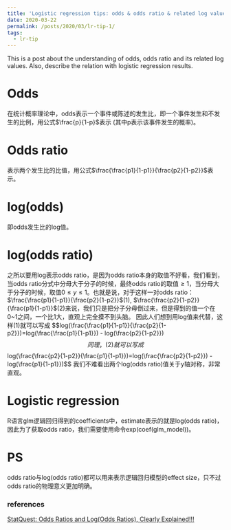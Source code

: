 ```yaml
---
title: 'Logistic regression tips: odds & odds ratio & related log values'
date: 2020-03-22
permalink: /posts/2020/03/lr-tip-1/
tags:
  - lr-tip
---
```


This is a post about the understanding of odds, odds ratio and its related log values. Also, describe the relation with logistic regression results.

# Odds
在统计概率理论中，odds表示一个事件或陈述的发生比，即一个事件发生和不发生的比例，用公式$\frac{p}{1-p}$表示 (其中p表示该事件发生的概率)。
# Odds ratio
表示两个发生比的比值，用公式$\frac{\frac{p1}{1-p1}}{\frac{p2}{1-p2}}$表示。
# log(odds)
即odds发生比的log值。
# log(odds ratio)
之所以要用log表示odds ratio，是因为odds ratio本身的取值不好看，我们看到，当odds ratio分式中分母大于分子的时候，最终odds ratio的取值$\geq 1$，当分母大于分子的时候，取值$0\leq y \leq 1$。也就是说，对于这样一对odds ratio：$\frac{\frac{p1}{1-p1}}{\frac{p2}{1-p2}}$(1), $\frac{\frac{p2}{1-p2}}{\frac{p1}{1-p1}}$(2)来说，我们只是把分子分母倒过来，但是得到的值一个在0~1之间，一个比1大，直观上完全摸不到头脑。
因此人们想到用log值来代替，这样(1)就可以写成
$$log(\frac{\frac{p1}{1-p1}}{\frac{p2}{1-p2}})=log(\frac{\frac{p1}{1-p1}}) - log(\frac{p2}{1-p2}})$$
同理，(2)就可以写成$$log(\frac{\frac{p2}{1-p2}}{\frac{p1}{1-p1}})=log(\frac{\frac{p2}{1-p2}}) - log(\frac{p1}{1-p1}})$$
我们不难看出两个log(odds ratio)值关于y轴对称，非常直观。
# Logistic regression
R语言glm逻辑回归得到的coefficients中，estimate表示的就是log(odds ratio)，因此为了获取odds ratio，我们需要使用命令exp(coef(glm_model))。
# PS
odds ratio与log(odds ratio)都可以用来表示逻辑回归模型的effect size，只不过odds ratio的物理意义更加明确。
### references
[StatQuest: Odds Ratios and Log(Odds Ratios), Clearly Explained!!!](https://www.youtube.com/watch?v=8nm0G-1uJzA)
